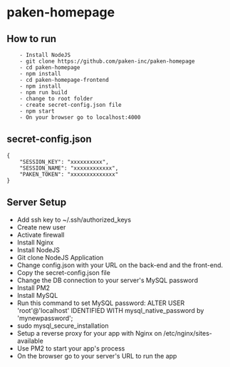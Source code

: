 # paken-homepage

## How to run

```
    - Install NodeJS
    - git clone https://github.com/paken-inc/paken-homepage
    - cd paken-homepage
    - npm install
    - cd paken-homepage-frontend
    - npm install
    - npm run build
    - change to root folder
    - create secret-config.json file
    - npm start
    - On your browser go to localhost:4000
```

## secret-config.json

```
{
    "SESSION_KEY": "xxxxxxxxxx",
    "SESSION_NAME": "xxxxxxxxxxxx",
    "PAKEN_TOKEN": "xxxxxxxxxxxxxx"
}
```

## Server Setup

- Add ssh key to ~/.ssh/authorized_keys
- Create new user
- Activate firewall
- Install Nginx
- Install NodeJS
- Git clone NodeJS Application
- Change config.json with your URL on the back-end and the front-end.
- Copy the secret-config.json file
- Change the DB connection to your server's MySQL password
- Install PM2
- Install MySQL
- Run this command to set MySQL password:
    ALTER USER 'root'@'localhost' IDENTIFIED WITH mysql_native_password by 'mynewpassword';
- sudo mysql_secure_installation
- Setup a reverse proxy for your app with Nginx on /etc/nginx/sites-available
- Use PM2 to start your app's process
- On the browser go to your server's URL to run the app